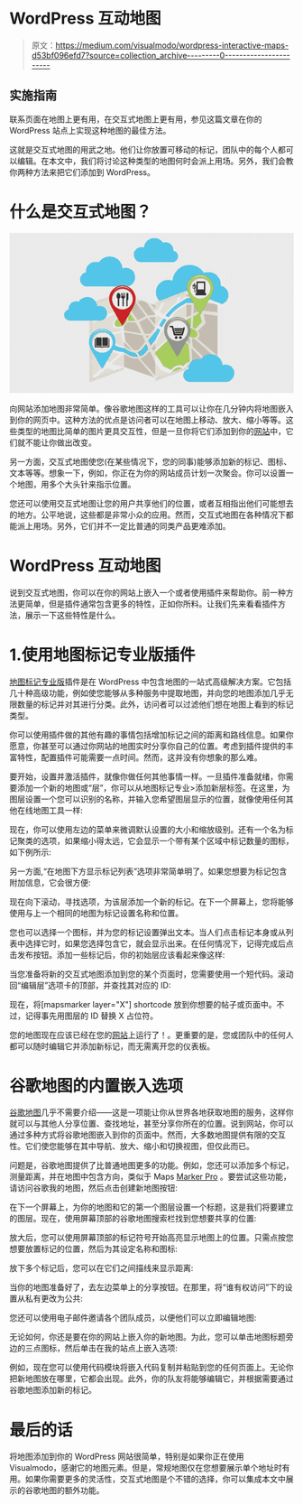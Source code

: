 # WordPress 互动地图

> 原文：<https://medium.com/visualmodo/wordpress-interactive-maps-d53bf096efd7?source=collection_archive---------0----------------------->

## 实施指南

联系页面在地图上更有用，在交互式地图上更有用，参见这篇文章在你的 WordPress 站点上实现这种地图的最佳方法。

这就是交互式地图的用武之地。他们让你放置可移动的标记，团队中的每个人都可以编辑。在本文中，我们将讨论这种类型的地图何时会派上用场。另外，我们会教你两种方法来把它们添加到 WordPress。

# 什么是交互式地图？

![](img/696099a7ec63162e841685e24054bd26.png)

向网站添加地图非常简单。像谷歌地图这样的工具可以让你在几分钟内将地图嵌入到你的网页中。这种方法的优点是访问者可以在地图上移动、放大、缩小等等。这些类型的地图比简单的图片更具交互性，但是一旦你将它们添加到你的[网站](https://visualmodo.com/)中，它们就不能让你做出改变。

另一方面，交互式地图使您(在某些情况下，您的同事)能够添加新的标记、图标、文本等等。想象一下，例如，你正在为你的网站成员计划一次聚会。你可以设置一个地图，用多个大头针来指示位置。

您还可以使用交互式地图让您的用户共享他们的位置，或者互相指出他们可能想去的地方。公平地说，这些都是非常小众的应用。然而，交互式地图在各种情况下都能派上用场。另外，它们并不一定比普通的同类产品更难添加。

# WordPress 互动地图

说到交互式地图，你可以在你的网站上嵌入一个或者使用插件来帮助你。前一种方法更简单，但是插件通常包含更多的特性，正如你所料。让我们先来看看插件方法，展示一下这些特性是什么。

# 1.使用地图标记专业版插件

[地图标记专业版](https://www.mapsmarker.com/)插件是在 WordPress 中包含地图的一站式高级解决方案。它包括几十种高级功能，例如使您能够从多种服务中提取地图，并向您的地图添加几乎无限数量的标记并对其进行分类。此外，访问者可以过滤他们想在地图上看到的标记类型。

你可以使用插件做的其他有趣的事情包括增加标记之间的距离和路线信息。如果你愿意，你甚至可以通过你网站的地图实时分享你自己的位置。考虑到插件提供的丰富特性，配置插件可能需要一点时间。然而，这并没有你想象的那么难。

要开始，设置并激活插件，就像你做任何其他事情一样。一旦插件准备就绪，你需要添加一个新的地图或“层”，你可以从地图标记专业>添加新层标签。在这里，为图层设置一个您可以识别的名称，并输入您希望图层显示的位置，就像使用任何其他在线地图工具一样:

现在，你可以使用左边的菜单来微调默认设置的大小和缩放级别。还有一个名为标记聚类的选项，如果缩小得太远，它会显示一个带有某个区域中标记数量的图标，如下例所示:

另一方面,“在地图下方显示标记列表”选项非常简单明了。如果您想要为标记包含附加信息，它会很方便:

现在向下滚动，寻找选项，为该层添加一个新的标记。在下一个屏幕上，您将能够使用与上一个相同的地图为标记设置名称和位置。

您也可以选择一个图标，并为您的标记设置弹出文本。当人们点击标记本身或从列表中选择它时，如果您选择包含它，就会显示出来。在任何情况下，记得完成后点击发布按钮。添加一些标记后，你的初始层应该看起来像这样:

当您准备将新的交互式地图添加到您的某个页面时，您需要使用一个短代码。滚动回“编辑层”选项卡的顶部，并查找其对应的 ID:

现在，将[mapsmarker layer="X"] shortcode 放到你想要的帖子或页面中。不过，记得事先用图层的 ID 替换 X 占位符。

您的地图现在应该已经在您的[网站](https://visualmodo.com/wordpress-themes/)上运行了！。更重要的是，您或团队中的任何人都可以随时编辑它并添加新标记，而无需离开您的仪表板。

# 谷歌地图的内置嵌入选项

[谷歌地图](https://www.google.com/maps)几乎不需要介绍——这是一项能让你从世界各地获取地图的服务，这样你就可以与其他人分享位置、查找地址，甚至分享你所在的位置。说到网站，你可以通过多种方式将谷歌地图嵌入到你的页面中。然而，大多数地图提供有限的交互性。它们使您能够在其中导航、放大、缩小和切换视图，但仅此而已。

问题是，谷歌地图提供了比普通地图更多的功能。例如，您还可以添加多个标记，测量距离，并在地图中包含方向，类似于 Maps [Marker Pro](https://visualmodo.com/blog/) 。要尝试这些功能，请访问谷歌我的地图，然后点击创建新地图按钮:

在下一个屏幕上，为你的地图和它的第一个图层设置一个标题，这是我们将要建立的图层。现在，使用屏幕顶部的谷歌地图搜索栏找到您想要共享的位置:

放大后，您可以使用屏幕顶部的标记符号开始高亮显示地图上的位置。只需点按您想要放置标记的位置，然后为其设定名称和图标:

放下多个标记后，您可以在它们之间描线来显示距离:

当你的地图准备好了，去左边菜单上的分享按钮。在那里，将“谁有权访问”下的设置从私有更改为公共:

您还可以使用电子邮件邀请各个团队成员，以便他们可以立即编辑地图:

无论如何，你还是要在你的网站上嵌入你的新地图。为此，您可以单击地图标题旁边的三点图标，然后单击在我的站点上嵌入选项:

例如，现在您可以使用代码模块将嵌入代码复制并粘贴到您的任何页面上。无论你把新地图放在哪里，它都会出现。此外，你的队友将能够编辑它，并根据需要通过谷歌地图添加新的标记。

# 最后的话

将地图添加到你的 WordPress 网站很简单，特别是如果你正在使用 Visualmodo，感谢它的地图元素。但是，常规地图仅在您想要展示单个地址时有用。如果你需要更多的灵活性，交互式地图是个不错的选择，你可以集成本文中展示的谷歌地图的额外功能。